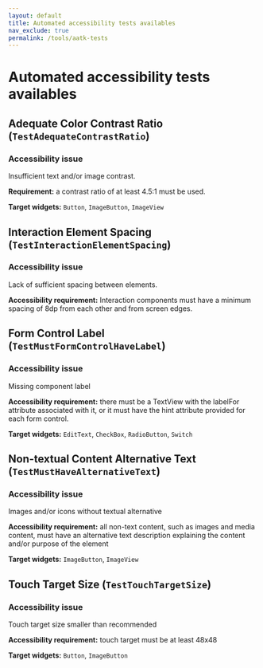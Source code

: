 ```yaml
---
layout: default
title: Automated accessibility tests availables 
nav_exclude: true
permalink: /tools/aatk-tests
---
```


# Automated accessibility tests availables 

## Adequate Color Contrast Ratio (`TestAdequateContrastRatio`)

### Accessibility issue
Insufficient text and/or image contrast.

**Requirement:** a contrast ratio of at least 4.5:1 must be used.

**Target widgets:** `Button`, `ImageButton`, `ImageView`


## Interaction Element Spacing (`TestInteractionElementSpacing`)

### Accessibility issue
Lack of sufficient spacing between elements.

**Accessibility requirement:** Interaction components must have a minimum spacing of 8dp from each other and from screen edges.


## Form Control Label (`TestMustFormControlHaveLabel`)

### Accessibility issue
Missing component label

**Accessibility requirement:** there must be a TextView with the labelFor attribute associated with it, or it must have the hint attribute provided for each form control.

**Target widgets:** `EditText`, `CheckBox`, `RadioButton`, `Switch`


## Non-textual Content Alternative Text (`TestMustHaveAlternativeText`)

### Accessibility issue
Images and/or icons without textual alternative

**Accessibility requirement:** all non-text content, such as images and media content, must have an alternative text description explaining the content and/or purpose of the element

**Target widgets:** `ImageButton`, `ImageView`


## Touch Target Size (`TestTouchTargetSize`)

### Accessibility issue
Touch target size smaller than recommended

**Accessibility requirement:** touch target must be at least 48x48

**Target widgets:** `Button`, `ImageButton`
